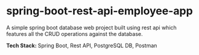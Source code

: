 <h1> spring-boot-rest-api-employee-app </h1>

<p> A simple spring boot database web project built using rest api which features all the CRUD operations against the database. </p>

<p>  <strong> Tech Stack: </strong> Spring Boot, Rest API, PostgreSQL DB, Postman </p>
















